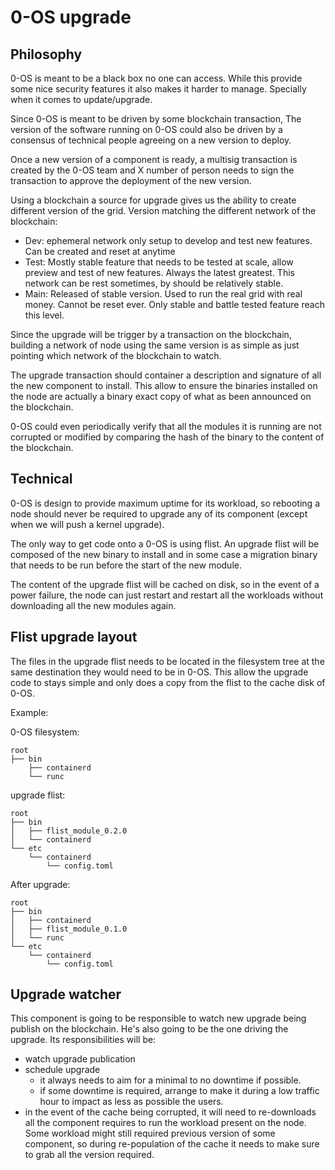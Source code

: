 # 0-OS upgrade

## Philosophy

0-OS is meant to be a black box no one can access. While this provide some nice security features it also makes it harder to manage. Specially when it comes to update/upgrade.

Since 0-OS is meant to be driven by some blockchain transaction, The version of the software running on 0-OS could also be driven by a consensus of technical people agreeing on a new version to deploy.

Once a new version of a component is ready, a multisig transaction is created by the 0-OS team and X number of person needs to sign the transaction to approve the deployment of the new version.

Using a blockchain a source for upgrade gives us the ability to create different version of the grid. Version matching the different network of the blockchain:

- Dev: ephemeral network only setup to develop and test new features. Can be created and reset at anytime
- Test: Mostly stable feature that needs to be tested at scale, allow preview and test of new features. Always the latest greatest. This network can be rest sometimes, by should be relatively stable.
- Main: Released of stable version. Used to run the real grid with real money. Cannot be reset ever. Only stable and battle tested feature reach this level.

Since the upgrade will be trigger by a transaction on the blockchain, building a network of node using the same version is as simple as just pointing which network of the blockchain to watch.

The upgrade transaction should container a description and signature of all the new component to install. This allow to ensure the binaries installed on the node are actually a binary exact copy of what as been announced on the blockchain.

0-OS could even periodically verify that all the modules it is running are not corrupted or modified by comparing the hash of the binary to the content of the blockchain.

## Technical

0-OS is design to provide maximum uptime for its workload, so rebooting a node should never be required to upgrade any of its component (except when we will push a kernel upgrade).

The only way to get code onto a 0-OS is using flist. An upgrade flist will be composed of the new binary to install and in some case a migration binary that needs to be run before the start of the new module.

The content of the upgrade flist will be cached on disk, so in the event of a power failure, the node can just restart and restart all the workloads without downloading all the new modules again.

## Flist upgrade layout

The files in the upgrade flist needs to be located in the filesystem tree at the same destination they would need to be in 0-OS. This allow the upgrade code to stays simple and only does a copy from the flist to the cache disk of 0-OS.

Example:

0-OS filesystem:

```
root
├── bin
    ├── containerd
    └── runc
```

upgrade flist:

```
root
├── bin
│   ├── flist_module_0.2.0
│   └── containerd
└── etc
    └── containerd
        └── config.toml
```

After upgrade:

```
root
├── bin
│   ├── containerd
│   ├── flist_module_0.1.0
│   └── runc
└── etc
    └── containerd
        └── config.toml
```

## Upgrade watcher

This component is going to be responsible to watch new upgrade being publish on the blockchain. He's also going to be the one driving the upgrade. Its responsibilities will be:

- watch upgrade publication
- schedule upgrade
  - it always needs to aim for a minimal to no downtime if possible.
  - if some downtime is required, arrange to make it during a low traffic hour to impact as less as possible the users.
- in the event of the cache being corrupted, it will need to re-downloads all the component requires to run the workload present on the node. Some workload might still required previous version of some component, so during re-population of the cache it needs to make sure to grab all the version required.